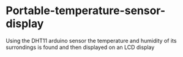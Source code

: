 # Portable-temperature-sensor-display
Using the DHT11 arduino sensor the temperature and humidity of its surrondings is found and then displayed on an LCD display
